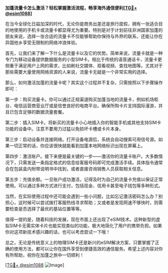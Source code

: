 **加蓬流量卡怎么激活？轻松掌握激活流程，畅享海外通信便利[[TG💪+ @esim1088](https://t.me/s/esim1088)]**

在当今全球化日益加深的时代，无论你是商务出差还是旅行度假，拥有一张适合目的地使用的手机卡或流量卡都显得尤为重要。特别是对于计划前往非洲国家加蓬的朋友来说，选择一张合适的流量卡不仅能够帮助你保持与外界的联系，还能让你在异国他乡享受无限制的网络冲浪体验。

首先，让我们来了解一下什么是流量卡以及它的优势。简单来说，流量卡就是一种专门为移动设备提供数据服务的小型SIM卡。相比于传统的语音通话卡，流量卡更侧重于满足用户上网的需求，比如刷社交媒体、观看视频、查找地图等。尤其对于那些需要大量使用网络资源的人来说，流量卡无疑是一个非常实用的选择。

那么，如何激活加蓬的流量卡呢？其实这个过程并不复杂，只需按照以下步骤操作即可：

第一步：购买流量卡。你可以通过正规渠道购买加蓬当地的流量卡，例如机场柜台、电信运营商营业厅或是信誉良好的电商平台。确保所购卡片支持国际漫游，并且已包含足够的数据流量套餐。

第二步：插入SIM卡。将新买的流量卡小心地插入你的智能手机或其他支持SIM卡功能的设备中。注意不要用力过猛以免损坏卡槽或卡片本身。

第三步：启动设备并连接网络。打开设备电源后，系统会自动搜索可用信号源。如果一切正常的话，你应该很快就能看到加蓬本地网络标识出现在屏幕上。

第四步：激活账户。接下来便是最关键的一步——激活你的流量卡账户。大多数情况下，只需发送一条指定格式的信息给客服号码即可完成激活手续。具体指令通常会在包装盒内附带说明书中找到，或者直接咨询销售人员获取相关信息。

第五步：充值余额。一旦账户成功激活，记得及时为自己的流量卡充值以保证正常使用。可以通过多种方式进行支付，包括现金、信用卡甚至电子钱包等多种形式。

当然，在实际使用过程中还可能会遇到一些小问题，比如忘记激活密码怎么办？别担心，这时候可以尝试拨打客服热线寻求帮助；又或者是发现网速不够快时，则需要检查是否选择了最优的基站位置等等。

值得一提的是，随着科技的发展，现在市面上还出现了eSIM技术。这种新型的虚拟SIM卡无需实体卡片也能实现类似的功能，极大地简化了用户的携带负担。如果你对这项新技术感兴趣的话，也可以考虑尝试一下哦！

总之，无论是传统意义上的物理SIM卡还是新兴的eSIM解决方案，只要掌握了正确的使用方法，都可以让你在国外享受到便捷高效的通信服务。希望上述内容对你有所帮助，祝你在加蓬之旅中一切顺利！

[[TG💪+ @esim1088](https://t.me/s/esim1088) ![Image](https://i.postimg.cc/4NQfJmqS/Snipaste-2025-05-13-00-14-12.png)]